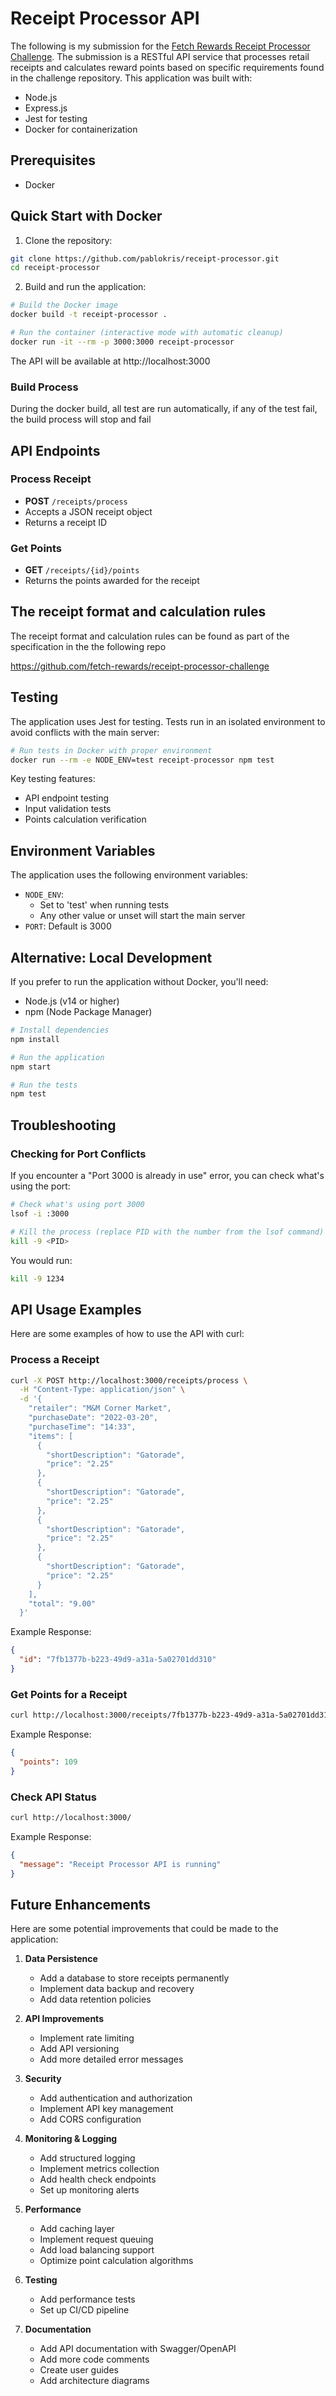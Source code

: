 # Receipt Processor API

The following is my submission for the [Fetch Rewards Receipt Processor Challenge](https://github.com/fetch-rewards/receipt-processor-challenge). The submission is a RESTful API service that processes retail receipts and calculates reward points based on specific requirements found in the challenge repository. This application was built with:

- Node.js
- Express.js
- Jest for testing
- Docker for containerization

## Prerequisites

- Docker

## Quick Start with Docker

1. Clone the repository:

```bash
git clone https://github.com/pablokris/receipt-processor.git
cd receipt-processor
```

2. Build and run the application:

```bash
# Build the Docker image
docker build -t receipt-processor .

# Run the container (interactive mode with automatic cleanup)
docker run -it --rm -p 3000:3000 receipt-processor
```

The API will be available at http://localhost:3000

### Build Process

During the docker build, all test are run automatically, if any of the test fail, the build process will stop and fail

## API Endpoints

### Process Receipt

- **POST** `/receipts/process`
- Accepts a JSON receipt object
- Returns a receipt ID

### Get Points

- **GET** `/receipts/{id}/points`
- Returns the points awarded for the receipt

## The receipt format and calculation rules

The receipt format and calculation rules can be found as part of the specification in the the following repo

https://github.com/fetch-rewards/receipt-processor-challenge

## Testing

The application uses Jest for testing. Tests run in an isolated environment to avoid conflicts with the main server:

```bash
# Run tests in Docker with proper environment
docker run --rm -e NODE_ENV=test receipt-processor npm test
```

Key testing features:

- API endpoint testing
- Input validation tests
- Points calculation verification

## Environment Variables

The application uses the following environment variables:

- `NODE_ENV`:
  - Set to 'test' when running tests
  - Any other value or unset will start the main server
- `PORT`: Default is 3000

## Alternative: Local Development

If you prefer to run the application without Docker, you'll need:

- Node.js (v14 or higher)
- npm (Node Package Manager)

```bash
# Install dependencies
npm install

# Run the application
npm start

# Run the tests
npm test
```

## Troubleshooting

### Checking for Port Conflicts

If you encounter a "Port 3000 is already in use" error, you can check what's using the port:

```bash
# Check what's using port 3000
lsof -i :3000

# Kill the process (replace PID with the number from the lsof command)
kill -9 <PID>
```

You would run:

```bash
kill -9 1234
```

## API Usage Examples

Here are some examples of how to use the API with curl:

### Process a Receipt

```bash
curl -X POST http://localhost:3000/receipts/process \
  -H "Content-Type: application/json" \
  -d '{
    "retailer": "M&M Corner Market",
    "purchaseDate": "2022-03-20",
    "purchaseTime": "14:33",
    "items": [
      {
        "shortDescription": "Gatorade",
        "price": "2.25"
      },
      {
        "shortDescription": "Gatorade",
        "price": "2.25"
      },
      {
        "shortDescription": "Gatorade",
        "price": "2.25"
      },
      {
        "shortDescription": "Gatorade",
        "price": "2.25"
      }
    ],
    "total": "9.00"
  }'
```

Example Response:

```json
{
  "id": "7fb1377b-b223-49d9-a31a-5a02701dd310"
}
```

### Get Points for a Receipt

```bash
curl http://localhost:3000/receipts/7fb1377b-b223-49d9-a31a-5a02701dd310/points
```

Example Response:

```json
{
  "points": 109
}
```

### Check API Status

```bash
curl http://localhost:3000/
```

Example Response:

```json
{
  "message": "Receipt Processor API is running"
}
```

## Future Enhancements

Here are some potential improvements that could be made to the application:

1. **Data Persistence**

   - Add a database to store receipts permanently
   - Implement data backup and recovery
   - Add data retention policies

2. **API Improvements**

   - Implement rate limiting
   - Add API versioning
   - Add more detailed error messages

3. **Security**

   - Add authentication and authorization
   - Implement API key management
   - Add CORS configuration

4. **Monitoring & Logging**

   - Add structured logging
   - Implement metrics collection
   - Add health check endpoints
   - Set up monitoring alerts

5. **Performance**

   - Add caching layer
   - Implement request queuing
   - Add load balancing support
   - Optimize point calculation algorithms

6. **Testing**

   - Add performance tests
   - Set up CI/CD pipeline

7. **Documentation**
   - Add API documentation with Swagger/OpenAPI
   - Add more code comments
   - Create user guides
   - Add architecture diagrams
